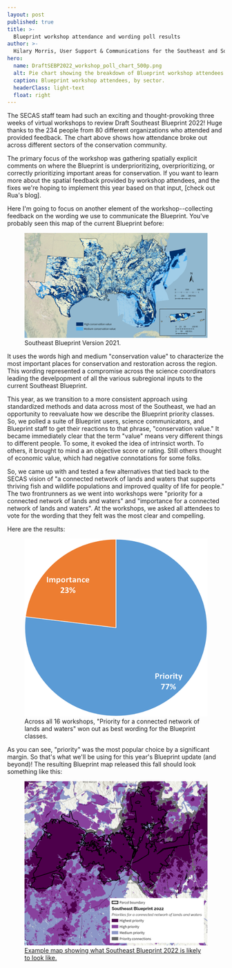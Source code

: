 ```yaml
---
layout: post
published: true
title: >-
  Blueprint workshop attendance and wording poll results
author: >-
  Hilary Morris, User Support & Communications for the Southeast and South Atlantic Blueprints
hero:
  name: DraftSEBP2022_workshop_poll_chart_500p.png
  alt: Pie chart showing the breakdown of Blueprint workshop attendees by sector (Federal - 45%, State - 20%, Nonprofit - 14%, Partnership - 11%, Academic - 5%, Private - 3%, Local - 2%).
  caption: Blueprint workshop attendees, by sector.
  headerClass: light-text
  float: right
---
```

The SECAS staff team had such an exciting and thought-provoking three weeks of virtual workshops to review Draft Southeast Blueprint 2022! Huge thanks to the 234 people from 80 different organizations who attended and provided feedback. The chart above shows how attendance broke out across different sectors of the conservation community.

The primary focus of the workshop was gathering spatially explicit comments on where the Blueprint is underprioritizing, overprioritizing, or correctly prioritizing important areas for conservation. If you want to learn more about the spatial feedback provided by workshop attendees, and the fixes we're hoping to implement this year based on that input, [check out Rua's blog].<!--more-->

Here I'm going to focus on another element of the workshop--collecting feedback on the wording we use to communicate the Blueprint. You've probably seen this map of the current Blueprint before:

<figure>
  <img src="./images/SEBP2021_horizontal_web.png" alt="A map depicting key high value areas for conservation and restoration to achieve the SECAS goal. Map includes high and medium ranked areas from the Blueprint." />
  <figcaption>Southeast Blueprint Version 2021.</figcaption>
</figure>

It uses the words high and medium "conservation value" to characterize the most important places for conservation and restoration across the region. This wording represented a compromise across the science coordinators leading the develpopment of all the various subregional inputs to the current Southeast Blueprint.

This year, as we transition to a more consistent approach using standardized methods and data across most of the Southeast, we had an opportunity to reevaluate how we describe the Blueprint priority classes. So, we polled a suite of Blueprint users, science communicators, and Blueprint staff to get their reactions to that phrase, "conservation value." It became immediately clear that the term "value" means very different things to different people. To some, it evoked the idea of intrinsict worth. To others, it brought to mind a an objective score or rating. Still others thought of economic value, which had negative connotations for some folks.

So, we came up with and tested a few alternatives that tied back to the SECAS vision of "a connected network of lands and waters that supports thriving fish and wildlife populations and improved quality of life for people." The two frontrunners as we went into workshops were "priority for a connected network of lands and waters" and "importance for a connected network of lands and waters". At the workshops, we asked all attendees to vote for the wording that they felt was the most clear and compelling.

Here are the results:

<figure>
  <img src="./images/DraftSEBP2022_workshop_poll_chart_500p.png" alt="Pie chart showing the breakdown of Blueprint wording poll results (Priority - 77%, Importance - 23%)."/>
  <figcaption>Across all 16 workshops, "Priority for a connected network of lands and waters" won out as best wording for the Blueprint classes.</figcaption>
</figure>

As you can see, "priority" was the most popular choice by a significant margin. So that's what we'll be using for this year's Blueprint update (and beyond)! The resulting Blueprint map released this fall should look something like this:

<figure>
  <img src="./images/PriorityExampleMap.png" alt="A map depicting priority areas to achieve the SECAS vision of a connected network of lands and waters." />
  <figcaption><a href="https://seregion.databasin.org/galleries/38e203673ba84292a56a4a5810c26174/">Example map showing what Southeast Blueprint 2022 is likely to look like.</figcaption>
</figure>
